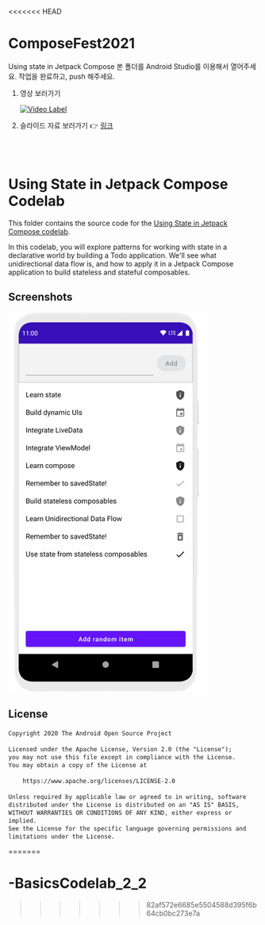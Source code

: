 <<<<<<< HEAD
# ComposeFest2021
Using state in Jetpack Compose 본 폴더를 Android Studio를 이용해서 열어주세요.
작업을 완료하고, push 해주세요.

1. 영상 보러가기

    [![Video Label](https://img.youtube.com/vi/XXKmlKolcPk/0.jpg)](https://youtu.be/XXKmlKolcPk)

2. 슬라이드 자료 보러가기 👉 [링크](https://speakerdeck.com/veronikapj/2021-composefest2021-using-state-in-jetpack-compose)


<br/><br/>
# Using State in Jetpack Compose Codelab

This folder contains the source code for the [Using State in Jetpack Compose codelab](https://developer.android.com/codelabs/jetpack-compose-state).


In this codelab, you will explore patterns for working with state in a declarative world by building a Todo application. We'll see what unidirectional
data flow is, and how to apply it in a Jetpack Compose application to build stateless and stateful composables.

## Screenshots

![Finished code](screenshots/state_movie.gif "After: Animation of fully completed project")

## License

```
Copyright 2020 The Android Open Source Project

Licensed under the Apache License, Version 2.0 (the "License");
you may not use this file except in compliance with the License.
You may obtain a copy of the License at

    https://www.apache.org/licenses/LICENSE-2.0

Unless required by applicable law or agreed to in writing, software
distributed under the License is distributed on an "AS IS" BASIS,
WITHOUT WARRANTIES OR CONDITIONS OF ANY KIND, either express or implied.
See the License for the specific language governing permissions and
limitations under the License.
```
=======
# -BasicsCodelab_2_2
>>>>>>> 82af572e6685e5504588d395f6b64cb0bc273e7a
